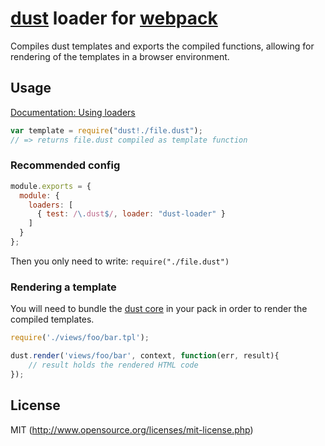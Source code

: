 # [dust](https://github.com/linkedin/dustjs) loader for [webpack](http://webpack.github.io/)

Compiles dust templates and exports the compiled functions, allowing for rendering of the templates in a browser environment.

## Usage

[Documentation: Using loaders](http://webpack.github.io/docs/using-loaders.html)

``` javascript
var template = require("dust!./file.dust");
// => returns file.dust compiled as template function
```

### Recommended config

``` javascript
module.exports = {
  module: {
    loaders: [
      { test: /\.dust$/, loader: "dust-loader" }
    ]
  }
};
```

Then you only need to write: `require("./file.dust")`

### Rendering a template

You will need to bundle the [dust core](https://github.com/linkedin/dustjs/blob/master/dist/dust-core.js) in your pack in order to render the compiled templates.

```javascript
require('./views/foo/bar.tpl');

dust.render('views/foo/bar', context, function(err, result){
	// result holds the rendered HTML code
});
```

## License

MIT (http://www.opensource.org/licenses/mit-license.php)
